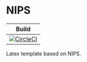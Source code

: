 # NIPS

| **Build** |
| ----                |
| [![CircleCI](https://circleci.com/gh/ArmageddonKnight/NIPS/tree/master.svg?style=svg)](https://circleci.com/gh/ArmageddonKnight/NIPS/tree/master) |

Latex template based on NIPS.
